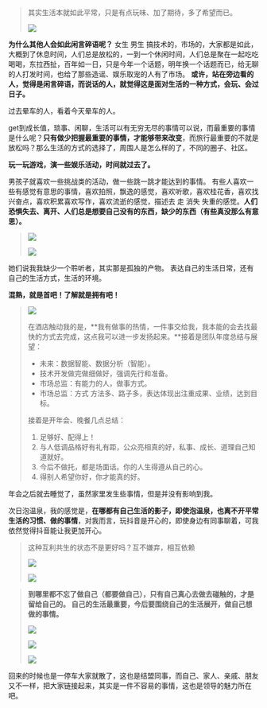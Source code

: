 > 其实生活本就如此平常，只是有点玩味、加了期待，多了希望而已。
>
> ![](http://upload-images.jianshu.io/upload_images/3317226-d4271ca6b0d770c1.png?imageMogr2/auto-orient/strip%7CimageView2/2/w/1240)

**为什么其他人会如此闲言碎语呢？**
女生 男生 搞技术的，市场的，大家都是如此，大概到了休息时间，人们总是放松的，一到一个休闲时间，人们总是聚在一起吃吃喝喝，东拉西扯，百年如一日，只是今年一个话题，明年换一个话题而已，给无聊的人打发时间，也给了那些造谣、娱乐取宠的人有了市场。
**或许，站在旁边看的人，觉得是闲言碎语，而说话的人，就觉得这是面对生活的一种方式，会玩、会过日子。**

过去晕车的人，看着今天晕车的人。

get到成长值，琐事、闲聊，生活可以有无穷无尽的事情可以说，而最重要的事情是什么呢？**只有做少把握最重要的事情，才能够带来改变**，而旅行最重要的不就是放松吗？那么生活的方式的选择了，周围人是怎么样的了，不同的圈子、社区。

**玩一玩游戏，演一些娱乐活动，时间就过去了。**

男孩子就喜欢一些挑战类的活动，做一些跳一跳才能达到的事情。
有些人喜欢一些有感觉有意思的事情，喜欢拍照，飘逸的感觉，喜欢听歌，喜欢桂花香，喜欢找兴奋点，喜欢积累喜欢写作，喜欢流逝的感觉，描述去 走 消失 失重的感觉。**人们恐惧失去、离开、人们总是想要自己没有的东西，缺少的东西（有些真没那么有意思）。**

> ![](http://upload-images.jianshu.io/upload_images/3317226-ba515ea2e0bfa448.jpg)
> 
> ![](http://upload-images.jianshu.io/upload_images/3317226-33cabbb492a54988.jpg)

她们说我我缺少一个聆听者，其实那是孤独的产物。
表达自己的生活日常，还有自己的生活方式，生活的环境。

**混熟，就是首吧！了解就是拥有吧！**

> ![](http://upload-images.jianshu.io/upload_images/3317226-1ce56cc2f94f6774.png?imageMogr2/auto-orient/strip%7CimageView2/2/w/1240)
>
> 在酒店触动我的是，**我有做事的热情，一件事交给我，我本能的会去找最快的方式去完成，这点我可以进一步发扬起来。**接着是团队年度总结与展望：
> * 未来：数据智能、数据分析（智能）。
> * 技术开发做完做细做好，强调先行和准备。
> * 市场总监：有能力的人，做事方式。
> * 市场总监：方式 方法多、路子多，表达体现出注重成果、业绩，达到目标。
>
> 接着是开年会、晚餐几点总结：
> 1. 足够好、配得上！
> 2. 与人低调品格好有礼有距，公众亮相真的好，私事、成长、道理自己知道就好。
> 3. 今后不做托，都是场面话。你的人生得遵从自己的心。
> 4. 得别人希望你好，你才能真的好。

年会之后就去睡觉了，虽然家里发生些事情，但是并没有影响到我。

次日泡温泉，我的感觉是，**在哪都有自己生活的影子，即使泡温泉，也离不开平常生活的习惯、做的事情**，对我而言，玩抖音是开心的，即使身边有同事聊着，可我依然觉得抖音能让我更加开心。

> 这种互利共生的状态不是更好吗？互不嫌弃，相互依赖
>
> ![](http://upload-images.jianshu.io/upload_images/3317226-2d9b0ac5a03d576f.png?imageMogr2/auto-orient/strip%7CimageView2/2/w/1240)
>
> ![](http://upload-images.jianshu.io/upload_images/3317226-d09f883ec279559f.png?imageMogr2/auto-orient/strip%7CimageView2/2/w/1240)

> **到哪里都不忘了做自己（都要做自己），只有自己真心去做去碰触的，才是留给自己的。
自己的生活最重要，今后要围绕自己的生活展开，做自己想做的事情。**
>
> ![](http://upload-images.jianshu.io/upload_images/3317226-aea29fa0c4c41ed3.png?imageMogr2/auto-orient/strip%7CimageView2/2/w/1240)
> 
> ![](http://upload-images.jianshu.io/upload_images/3317226-876d855ab86ed0d4.png?imageMogr2/auto-orient/strip%7CimageView2/2/w/1240)
> 
> ![](http://upload-images.jianshu.io/upload_images/3317226-cdcca4aab75ddea2.png?imageMogr2/auto-orient/strip%7CimageView2/2/w/1240)

回来的时候也是一停车大家就散了，这也是结盟同事，而自己、家人、亲戚、朋友又不一样，把大家链接起来，其实是一件不容易的事情，这也是领导的魅力所在吧。
